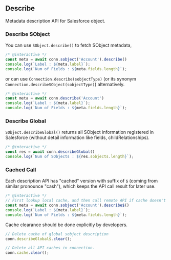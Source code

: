 ---
---

## Describe

Metadata description API for Salesforce object.

### Describe SObject

You can use `SObject.describe()` to fetch SObject metadata,

```javascript
/* @interactive */
const meta = await conn.sobject('Account').describe()
console.log(`Label : ${meta.label}`);
console.log(`Num of Fields : ${meta.fields.length}`);
```

or can use `Connection.describe(sobjectType)` (or its synonym `Connection.describeSObject(sobjectType)`) alternatively.

```javascript
/* @interactive */
const meta = await conn.describe('Account')
console.log(`Label : ${meta.label}`);
console.log(`Num of Fields : ${meta.fields.length}`);
```

### Describe Global

`SObject.describeGlobal()` returns all SObject information registered in Salesforce (without detail information like fields, childRelationships).

```javascript
/* @interactive */
const res = await conn.describeGlobal()
console.log(`Num of SObjects : ${res.sobjects.length}`);
```

### Cached Call

Each description API has "cached" version with suffix of `$` (coming from similar pronounce "cash"), which keeps the API call result for later use.

```javascript
/* @interactive */
// First lookup local cache, and then call remote API if cache doesn't exist.
const meta = await conn.sobject('Account').describe$()
console.log(`Label : ${meta.label}`);
console.log(`Num of Fields : ${meta.fields.length}`);
```

Cache clearance should be done explicitly by developers.

```javascript
// Delete cache of global sobject description
conn.describeGlobal$.clear();
```

```javascript
// Delete all API caches in connection.
conn.cache.clear();
```

